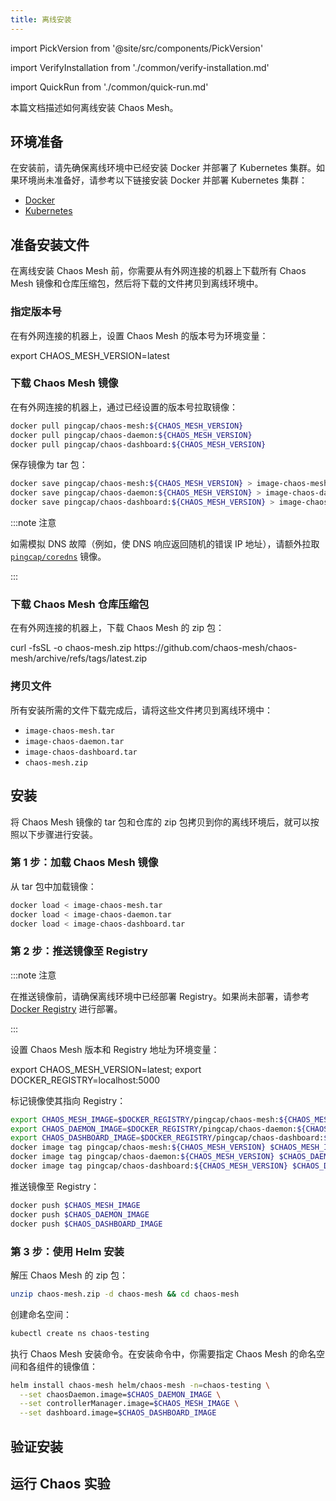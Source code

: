 ```yaml
---
title: 离线安装
---
```


import PickVersion from '@site/src/components/PickVersion'

import VerifyInstallation from './common/verify-installation.md'

import QuickRun from './common/quick-run.md'

本篇文档描述如何离线安装 Chaos Mesh。

## 环境准备

在安装前，请先确保离线环境中已经安装 Docker 并部署了 Kubernetes 集群。如果环境尚未准备好，请参考以下链接安装 Docker 并部署 Kubernetes 集群：

- [Docker](https://www.docker.com/get-started)
- [Kubernetes](https://kubernetes.io/docs/setup/)

## 准备安装文件

在离线安装 Chaos Mesh 前，你需要从有外网连接的机器上下载所有 Chaos Mesh 镜像和仓库压缩包，然后将下载的文件拷贝到离线环境中。

### 指定版本号

在有外网连接的机器上，设置 Chaos Mesh 的版本号为环境变量：

<PickVersion className="language-bash">
export CHAOS_MESH_VERSION=latest
</PickVersion>

### 下载 Chaos Mesh 镜像

在有外网连接的机器上，通过已经设置的版本号拉取镜像：

```bash
docker pull pingcap/chaos-mesh:${CHAOS_MESH_VERSION}
docker pull pingcap/chaos-daemon:${CHAOS_MESH_VERSION}
docker pull pingcap/chaos-dashboard:${CHAOS_MESH_VERSION}
```

保存镜像为 tar 包：

```bash
docker save pingcap/chaos-mesh:${CHAOS_MESH_VERSION} > image-chaos-mesh.tar
docker save pingcap/chaos-daemon:${CHAOS_MESH_VERSION} > image-chaos-daemon.tar
docker save pingcap/chaos-dashboard:${CHAOS_MESH_VERSION} > image-chaos-dashboard.tar
```

:::note 注意

如需模拟 DNS 故障（例如，使 DNS 响应返回随机的错误 IP 地址），请额外拉取 [`pingcap/coredns`](https://hub.docker.com/r/pingcap/coredns) 镜像。

:::

### 下载 Chaos Mesh 仓库压缩包

在有外网连接的机器上，下载 Chaos Mesh 的 zip 包：

<PickVersion>
curl -fsSL -o chaos-mesh.zip https://github.com/chaos-mesh/chaos-mesh/archive/refs/tags/latest.zip
</PickVersion>

### 拷贝文件

所有安装所需的文件下载完成后，请将这些文件拷贝到离线环境中：

- `image-chaos-mesh.tar`
- `image-chaos-daemon.tar`
- `image-chaos-dashboard.tar`
- `chaos-mesh.zip`

## 安装

将 Chaos Mesh 镜像的 tar 包和仓库的 zip 包拷贝到你的离线环境后，就可以按照以下步骤进行安装。

### 第 1 步：加载 Chaos Mesh 镜像

从 tar 包中加载镜像：

```bash
docker load < image-chaos-mesh.tar
docker load < image-chaos-daemon.tar
docker load < image-chaos-dashboard.tar
```

### 第 2 步：推送镜像至 Registry

:::note 注意

在推送镜像前，请确保离线环境中已经部署 Registry。如果尚未部署，请参考 [Docker Registry](https://docs.docker.com/registry/) 进行部署。

:::

设置 Chaos Mesh 版本和 Registry 地址为环境变量：

<PickVersion className="language-bash">
export CHAOS_MESH_VERSION=latest;
export DOCKER_REGISTRY=localhost:5000
</PickVersion>

标记镜像使其指向 Registry：

```bash
export CHAOS_MESH_IMAGE=$DOCKER_REGISTRY/pingcap/chaos-mesh:${CHAOS_MESH_VERSION}
export CHAOS_DAEMON_IMAGE=$DOCKER_REGISTRY/pingcap/chaos-daemon:${CHAOS_MESH_VERSION}
export CHAOS_DASHBOARD_IMAGE=$DOCKER_REGISTRY/pingcap/chaos-dashboard:${CHAOS_MESH_VERSION}
docker image tag pingcap/chaos-mesh:${CHAOS_MESH_VERSION} $CHAOS_MESH_IMAGE
docker image tag pingcap/chaos-daemon:${CHAOS_MESH_VERSION} $CHAOS_DAEMON_IMAGE
docker image tag pingcap/chaos-dashboard:${CHAOS_MESH_VERSION} $CHAOS_DASHBOARD_IMAGE
```

推送镜像至 Registry：

```bash
docker push $CHAOS_MESH_IMAGE
docker push $CHAOS_DAEMON_IMAGE
docker push $CHAOS_DASHBOARD_IMAGE
```

### 第 3 步：使用 Helm 安装

解压 Chaos Mesh 的 zip 包：

```bash
unzip chaos-mesh.zip -d chaos-mesh && cd chaos-mesh
```

创建命名空间：

```bash
kubectl create ns chaos-testing
```

执行 Chaos Mesh 安装命令。在安装命令中，你需要指定 Chaos Mesh 的命名空间和各组件的镜像值：

```bash
helm install chaos-mesh helm/chaos-mesh -n=chaos-testing \
  --set chaosDaemon.image=$CHAOS_DAEMON_IMAGE \
  --set controllerManager.image=$CHAOS_MESH_IMAGE \
  --set dashboard.image=$CHAOS_DASHBOARD_IMAGE
```

## 验证安装

<VerifyInstallation />

## 运行 Chaos 实验

<QuickRun />
